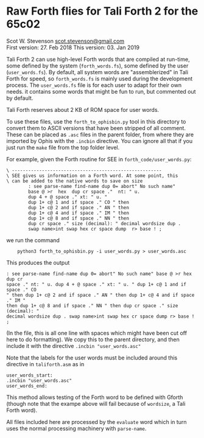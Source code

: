 # Raw Forth flies for Tali Forth 2 for the 65c02  
Scot W. Stevenson <scot.stevenson@gmail.com>   
First version: 27. Feb 2018
This version: 03. Jan 2019

Tali Forth 2 can use high-level Forth words that are compiled at run-time, some
defined by the system (`forth_words.fs`), some defined by the user
(`user_words.fs`). By default, all system words are "assemblerized" in Tali
Forth for speed, so `forth_words.fs` is mainly used during the development
process. The `user_words.fs` file is for each user to adapt for their own needs.
it contains some words that might be fun to run, but commented out by default.

Tali Forth reserves about 2 KB of ROM space for user words.

To use these files, use the `forth_to_ophisbin.py` tool in this directory to
convert them to ASCII versions that have been stripped of all comment. These can
be placed as `.asc` files in the parent folder, from where they are imported by
Ophis with the `.incbin` directive. You can ignore all that if you just run the
`make` file from the top folder level.

For example, given the Forth routine for SEE in `forth_code/user_words.py`:
```
\ -------------------------------------------------------
\ SEE gives us information on a Forth word. At some point, this
\ can be added to the native words to save on size
        : see parse-name find-name dup 0= abort" No such name"
        base @ >r  hex  dup cr space ."  nt: " u.
        dup 4 + @ space ." xt: " u. "
        dup 1+ c@ 1 and if space ." CO " then
        dup 1+ c@ 2 and if space ." AN " then
        dup 1+ c@ 4 and if space ." IM " then
        dup 1+ c@ 8 and if space ." NN " then
        dup cr space ." size (decimal): " decimal wordsize dup .
        swap name>int swap hex cr space dump  r> base ! ;
```
we run the command
```
	python3 forth_to_ophisbin.py -i user_words.py > user_words.asc
```
This produces the output
```
: see parse-name find-name dup 0= abort" No such name" base @ >r hex dup cr
space ." nt: " u. dup 4 + @ space ." xt: " u. " dup 1+ c@ 1 and if space ." CO
" then dup 1+ c@ 2 and if space ." AN " then dup 1+ c@ 4 and if space ." IM "
then dup 1+ c@ 8 and if space ." NN " then dup cr space ." size (decimal): "
decimal wordsize dup . swap name>int swap hex cr space dump r> base ! ; 
```
(In the file, this is all one line with spaces which might have been cut off
here to do formatting). We copy this to the parent directory, and then include
it with the directive `.incbin "user_words.asc"`

Note that the labels for the user words must be included around this directive
in `taliforth.asm` as in
```
user_words_start:
.incbin "user_words.asc"
user_words_end:
```

This method allows testing of the Forth word to be defined with Gforth (though
note that the exampe above will fail because of `wordsize`, a Tali Forth word). 

All files included here are processed by the `evaluate` word which in turn uses
the normal processing machinery with `parse-name`.
